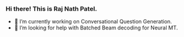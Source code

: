 ### Hi there! This is Raj Nath Patel.

<!--
**patelrajnath/patelrajnath** is a ✨ _special_ ✨ repository because its `README.md` (this file) appears on your GitHub profile.

Here are some ideas to get you started:
-->

- 🔭 I’m currently working on Conversational Question Generation. 
- 🤔 I’m looking for help with Batched Beam decoding for Neural MT.
